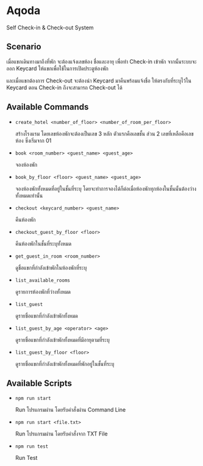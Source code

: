 # Aqoda

Self Check-in & Check-out System

## Scenario

เมื่อแขกเดินทางมาถึงที่พัก จะต้องแจ้งเลขห้อง ชื่อและอายุ เพื่อทำ Check-in เข้าพัก จากนั้นระบบจะออก Keycard ให้แขกเพื่อใช้ในการเปิดประตูห้องพัก

และเมื่อแขกต้องการ Check-out จะต้องนำ Keycard มาคืนพร้อมแจ้งชื่อ ให้ตรงกับที่ระบุไว้ใน Keycard ตอน Check-in ถึงจะสามารถ Check-out ได้

## Available Commands

- `create_hotel <number_of_floor> <number_of_room_per_floor>`

  สร้างโรงแรม โดยเลขห้องพักจะต้องเป็นเลข 3 หลัก ตัวแรกคือเลขชั้น ส่วน 2 เลขที่เหลือคือเลขห้อง ซึ่งเริ่มจาก 01

- `book <room_number> <guest_name> <guest_age>`

  จองห้องพัก

- `book_by_floor <floor> <guest_name> <guest_age>`

  จองห้องพักทั้งหมดที่อยู่ในชั้นที่ระบุ โดยจะทำการจองได้ก็ต่อเมื่อห้องพักทุกห้องในชั้นนั้นต้องว่างทั้งหมดเท่านั้น

- `checkout <keycard_number> <guest_name>`

  คืนห้องพัก

- `checkout_guest_by_floor <floor>`

  คืนห้องพักในชั้นที่ระบุทั้งหมด

- `get_guest_in_room <room_number>`

  ดูชื่อแขกที่กำลังเข้าพักในห้องพักที่ระบุ

- `list_available_rooms`

  ดูรายการห้องพักที่ว่างทั้งหมด

- `list_guest`

  ดูรายชื่อแขกที่กำลังเข้าพักทั้งหมด

- `list_guest_by_age <operator> <age>`

  ดูรายชื่อแขกที่กำลังเข้าพักทั้งหมดที่มีอายุตามที่ระบุ

- `list_guest_by_floor <floor>`

  ดูรายชื่อแขกที่กำลังเข้าพักทั้งหมดที่พักอยู่ในชั้นที่ระบุ

## Available Scripts

- `npm run start`

  Run โปรแกรมผ่าน โดยรับคำสั่งผ่าน Command Line

- `npm run start <file.txt>`

  Run โปรแกรมผ่าน โดยรับคำสั่งจาก TXT File

- `npm run test`

  Run Test

